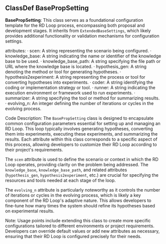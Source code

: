 ## ClassDef BasePropSetting
**BasePropSetting**: This class serves as a foundational configuration template for the RD Loop process, encompassing both proposal and development stages. It inherits from `ExtendedBaseSettings`, which likely provides additional functionality or validation mechanisms for configuration settings.

attributes:
· scen: A string representing the scenario being configured.
· knowledge_base: A string indicating the name or identifier of the knowledge base to be used.
· knowledge_base_path: A string specifying the file path or URL where the knowledge base is located.
· hypothesis_gen: A string denoting the method or tool for generating hypotheses.
· hypothesis2experiment: A string representing the process or tool for converting hypotheses into experiments.
· coder: A string identifying the coding or implementation strategy or tool.
· runner: A string indicating the execution environment or framework used to run experiments.
· summarizer: A string specifying the tool or method for summarizing results.
· evolving_n: An integer defining the number of iterations or cycles in the evolving process.

Code Description: The `BasePropSetting` class is designed to encapsulate common configuration parameters essential for setting up and managing an RD Loop. This loop typically involves generating hypotheses, converting them into experiments, executing these experiments, and summarizing the results. Each attribute within this class corresponds to a specific aspect of this process, allowing developers to customize their RD Loop according to their project's requirements.

The `scen` attribute is used to define the scenario or context in which the RD Loop operates, providing clarity on the problem being addressed. The `knowledge_base`, `knowledge_base_path`, and related attributes (`hypothesis_gen`, `hypothesis2experiment`, etc.) are crucial for specifying the resources and tools needed at each stage of the loop.

The `evolving_n` attribute is particularly noteworthy as it controls the number of iterations or cycles in the evolving process, which is likely a key component of the RD Loop's adaptive nature. This allows developers to fine-tune how many times the system should refine its hypotheses based on experimental results.

Note: Usage points include extending this class to create more specific configurations tailored to different environments or project requirements. Developers can override default values or add new attributes as necessary, ensuring that their RD Loop is configured precisely for their needs.
